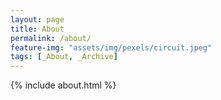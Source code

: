 ```yaml
---
layout: page
title: About
permalink: /about/
feature-img: "assets/img/pexels/circuit.jpeg"
tags: [_About, _Archive]
---
```


{% include about.html %}
